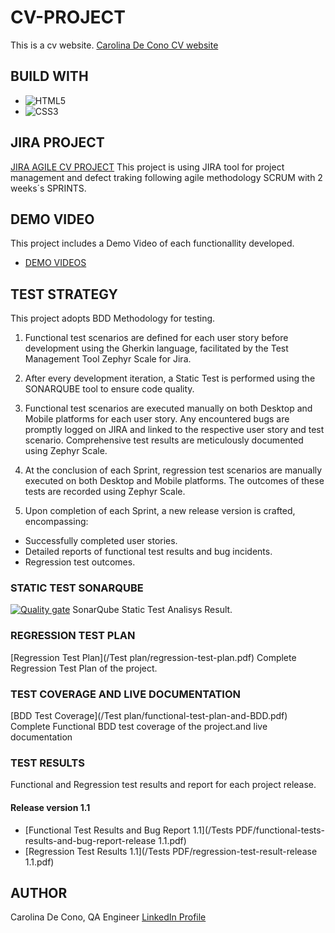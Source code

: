 # CV-PROJECT
This is a cv website.
[Carolina De Cono CV website](https://organization-carolina-de-cono.github.io/CVPROJECT/)

## BUILD WITH
* ![HTML5](https://img.shields.io/badge/html5-%23E34F26.svg?style=for-the-badge&logo=html5&logoColor=white)
* ![CSS3](https://img.shields.io/badge/css3-%231572B6.svg?style=for-the-badge&logo=css3&logoColor=white)

## JIRA PROJECT
[JIRA AGILE CV PROJECT](https://bootcampqacarolina.atlassian.net/jira/software/projects/CP/boards/1)
This project is using JIRA tool for project management and defect traking following agile methodology SCRUM with 2 weeks´s SPRINTS.

## DEMO VIDEO
This project includes a Demo Video of each functionallity developed.
* [DEMO VIDEOS](/Demo/)
## TEST STRATEGY
This project adopts BDD Methodology for testing.

1. Functional test scenarios are defined for each user story before development using the Gherkin language, facilitated by the Test Management Tool Zephyr Scale for Jira.

2. After every development iteration, a Static Test is performed using the SONARQUBE tool to ensure code quality.

3. Functional test scenarios are executed manually on both Desktop and Mobile platforms for each user story. Any encountered bugs are promptly logged on JIRA and linked to the respective user story and test scenario. Comprehensive test results are meticulously documented using Zephyr Scale.

4. At the conclusion of each Sprint, regression test scenarios are manually executed on both Desktop and Mobile platforms. The outcomes of these tests are  recorded using Zephyr Scale.

5. Upon completion of each Sprint, a new release version is crafted, encompassing:

* Successfully completed user stories.
* Detailed reports of functional test results and bug incidents.
* Regression test outcomes.

### STATIC TEST SONARQUBE
[![Quality gate](https://sonarcloud.io/api/project_badges/quality_gate?project=Organization-Carolina-De-Cono_CVPROJECT)](https://sonarcloud.io/summary/new_code?id=Organization-Carolina-De-Cono_CVPROJECT)
SonarQube Static Test Analisys Result.

### REGRESSION TEST PLAN
[Regression Test Plan](/Test plan/regression-test-plan.pdf)
Complete Regression Test Plan of the project.

### TEST COVERAGE AND LIVE DOCUMENTATION
[BDD Test Coverage](/Test plan/functional-test-plan-and-BDD.pdf)
Complete Functional BDD test coverage of the project.and live documentation


### TEST RESULTS
Functional and Regression test results and report for each project release.
#### Release version 1.1
* [Functional Test Results and Bug Report 1.1](/Tests PDF/functional-tests-results-and-bug-report-release 1.1.pdf) 
* [Regression Test Results 1.1](/Tests PDF/regression-test-result-release 1.1.pdf)

## AUTHOR
Carolina De Cono, QA Engineer
[LinkedIn Profile](https://www.linkedin.com/in/carolina-de-cono-25ab69115/)